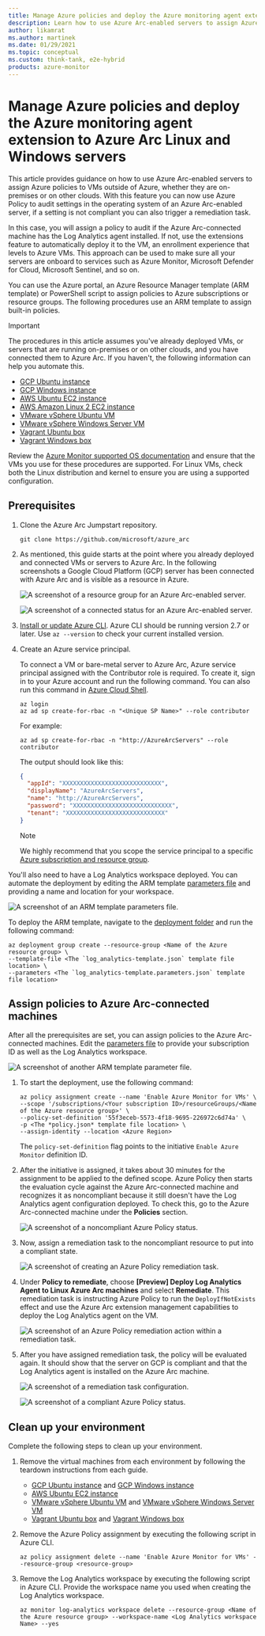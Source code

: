 ```yaml
---
title: Manage Azure policies and deploy the Azure monitoring agent extension to Azure Arc Linux and Windows servers
description: Learn how to use Azure Arc-enabled servers to assign Azure policies to VMs outside of Azure, whether they are on-premises or on other clouds.
author: likamrat
ms.author: martinek
ms.date: 01/29/2021
ms.topic: conceptual
ms.custom: think-tank, e2e-hybrid
products: azure-monitor
---
```


# Manage Azure policies and deploy the Azure monitoring agent extension to Azure Arc Linux and Windows servers

This article provides guidance on how to use Azure Arc-enabled servers to assign Azure policies to VMs outside of Azure, whether they are on-premises or on other clouds. With this feature you can now use Azure Policy to audit settings in the operating system of an Azure Arc-enabled server, if a setting is not compliant you can also trigger a remediation task.

In this case, you will assign a policy to audit if the Azure Arc-connected machine has the Log Analytics agent installed. If not, use the extensions feature to automatically deploy it to the VM, an enrollment experience that levels to Azure VMs. This approach can be used to make sure all your servers are onboard to services such as Azure Monitor, Microsoft Defender for Cloud, Microsoft Sentinel, and so on.

You can use the Azure portal, an Azure Resource Manager template (ARM template) or PowerShell script to assign policies to Azure subscriptions or resource groups. The following procedures use an ARM template to assign built-in policies.

> [!IMPORTANT]
> The procedures in this article assumes you've already deployed VMs, or servers that are running on-premises or on other clouds, and you have connected them to Azure Arc. If you haven't, the following information can help you automate this.

- [GCP Ubuntu instance](./gcp-terraform-ubuntu.md)
- [GCP Windows instance](./gcp-terraform-windows.md)
- [AWS Ubuntu EC2 instance](./aws-terraform-ubuntu.md)
- [AWS Amazon Linux 2 EC2 instance](./aws-terraform-al2.md)
- [VMware vSphere Ubuntu VM](./vmware-terraform-ubuntu.md)
- [VMware vSphere Windows Server VM](./vmware-terraform-windows.md)
- [Vagrant Ubuntu box](./local-vagrant-ubuntu.md)
- [Vagrant Windows box](./local-vagrant-windows.md)

Review the [Azure Monitor supported OS documentation](/azure/azure-monitor/vm/vminsights-enable-overview#supported-operating-systems) and ensure that the VMs you use for these procedures are supported. For Linux VMs, check both the Linux distribution and kernel to ensure you are using a supported configuration.

## Prerequisites

1. Clone the Azure Arc Jumpstart repository.

   ```console
   git clone https://github.com/microsoft/azure_arc
   ```

2. As mentioned, this guide starts at the point where you already deployed and connected VMs or servers to Azure Arc. In the following screenshots a Google Cloud Platform (GCP) server has been connected with Azure Arc and is visible as a resource in Azure.

   ![A screenshot of a resource group for an Azure Arc-enabled server.](./media/arc-policies-mma/resource-group.png)

   ![A screenshot of a connected status for an Azure Arc-enabled server.](./media/arc-policies-mma/connected-status.png)

3. [Install or update Azure CLI](/cli/azure/install-azure-cli). Azure CLI should be running version 2.7 or later. Use `az --version` to check your current installed version.

4. Create an Azure service principal.

   To connect a VM or bare-metal server to Azure Arc, Azure service principal assigned with the Contributor role is required. To create it, sign in to your Azure account and run the following command. You can also run this command in [Azure Cloud Shell](https://shell.azure.com/).

   ```console
   az login
   az ad sp create-for-rbac -n "<Unique SP Name>" --role contributor
   ```

   For example:

   ```console
   az ad sp create-for-rbac -n "http://AzureArcServers" --role contributor
   ```

   The output should look like this:

   ```json
   {
     "appId": "XXXXXXXXXXXXXXXXXXXXXXXXXXXX",
     "displayName": "AzureArcServers",
     "name": "http://AzureArcServers",
     "password": "XXXXXXXXXXXXXXXXXXXXXXXXXXXX",
     "tenant": "XXXXXXXXXXXXXXXXXXXXXXXXXXXX"
   }
   ```

   > [!NOTE]
   > We highly recommend that you scope the service principal to a specific [Azure subscription and resource group](/cli/azure/ad/sp).

You'll also need to have a Log Analytics workspace deployed. You can automate the deployment by editing the ARM template [parameters file](https://github.com/microsoft/azure_arc/blob/main/azure_arc_servers_jumpstart/policies/arm/log_analytics-template.parameters.json) and providing a name and location for your workspace.

![A screenshot of an ARM template parameters file.](./media/arc-policies-mma/parameter-file-1.png)

To deploy the ARM template, navigate to the [deployment folder](https://github.com/microsoft/azure_arc/tree/main/azure_arc_servers_jumpstart/policies/arm) and run the following command:

```console
az deployment group create --resource-group <Name of the Azure resource group> \
--template-file <The `log_analytics-template.json` template file location> \
--parameters <The `log_analytics-template.parameters.json` template file location>
```

## Assign policies to Azure Arc-connected machines

After all the prerequisites are set, you can assign policies to the Azure Arc-connected machines. Edit the [parameters file](https://github.com/microsoft/azure_arc/blob/main/azure_arc_servers_jumpstart/policies/arm/policy.json) to provide your subscription ID as well as the Log Analytics workspace.

![A screenshot of another ARM template parameter file.](./media/arc-policies-mma/parameter-file-2.png)

1. To start the deployment, use the following command:

   ```console
   az policy assignment create --name 'Enable Azure Monitor for VMs' \
   --scope '/subscriptions/<Your subscription ID>/resourceGroups/<Name of the Azure resource group>' \
   --policy-set-definition '55f3eceb-5573-4f18-9695-226972c6d74a' \
   -p <The *policy.json* template file location> \
   --assign-identity --location <Azure Region>
   ```

   The `policy-set-definition` flag points to the initiative `Enable Azure Monitor` definition ID.

2. After the initiative is assigned, it takes about 30 minutes for the assignment to be applied to the defined scope. Azure Policy then starts the evaluation cycle against the Azure Arc-connected machine and recognizes it as noncompliant because it still doesn't have the Log Analytics agent configuration deployed. To check this, go to the Azure Arc-connected machine under the **Policies** section.

   ![A screenshot of a noncompliant Azure Policy status.](./media/arc-policies-mma/noncompliant-policy.png)

3. Now, assign a remediation task to the noncompliant resource to put into a compliant state.

   ![A screenshot of creating an Azure Policy remediation task.](./media/arc-policies-mma/create-remediation-task.png)

4. Under **Policy to remediate**, choose **\[Preview] Deploy Log Analytics Agent to Linux Azure Arc machines** and select **Remediate**. This remediation task is instructing Azure Policy to run the `DeployIfNotExists` effect and use the Azure Arc extension management capabilities to deploy the Log Analytics agent on the VM.

   ![A screenshot of an Azure Policy remediation action within a remediation task.](./media/arc-policies-mma/remediation-action.png)

5. After you have assigned remediation task, the policy will be evaluated again. It should show that the server on GCP is compliant and that the Log Analytics agent is installed on the Azure Arc machine.

   ![A screenshot of a remediation task configuration.](./media/arc-policies-mma/task-config.png)

   ![A screenshot of a compliant Azure Policy status.](./media/arc-policies-mma/compliant-status.png)

## Clean up your environment

Complete the following steps to clean up your environment.

1. Remove the virtual machines from each environment by following the teardown instructions from each guide.

   - [GCP Ubuntu instance](./gcp-terraform-ubuntu.md) and [GCP Windows instance](./gcp-terraform-windows.md)
   - [AWS Ubuntu EC2 instance](./aws-terraform-ubuntu.md)
   - [VMware vSphere Ubuntu VM](./vmware-terraform-ubuntu.md) and [VMware vSphere Windows Server VM](./vmware-terraform-windows.md)
   - [Vagrant Ubuntu box](./local-vagrant-ubuntu.md) and [Vagrant Windows box](./local-vagrant-windows.md)

2. Remove the Azure Policy assignment by executing the following script in Azure CLI.

   ```console
   az policy assignment delete --name 'Enable Azure Monitor for VMs' --resource-group <resource-group>
   ```

3. Remove the Log Analytics workspace by executing the following script in Azure CLI. Provide the workspace name you used when creating the Log Analytics workspace.

   ```console
   az monitor log-analytics workspace delete --resource-group <Name of the Azure resource group> --workspace-name <Log Analytics workspace Name> --yes
   ```
